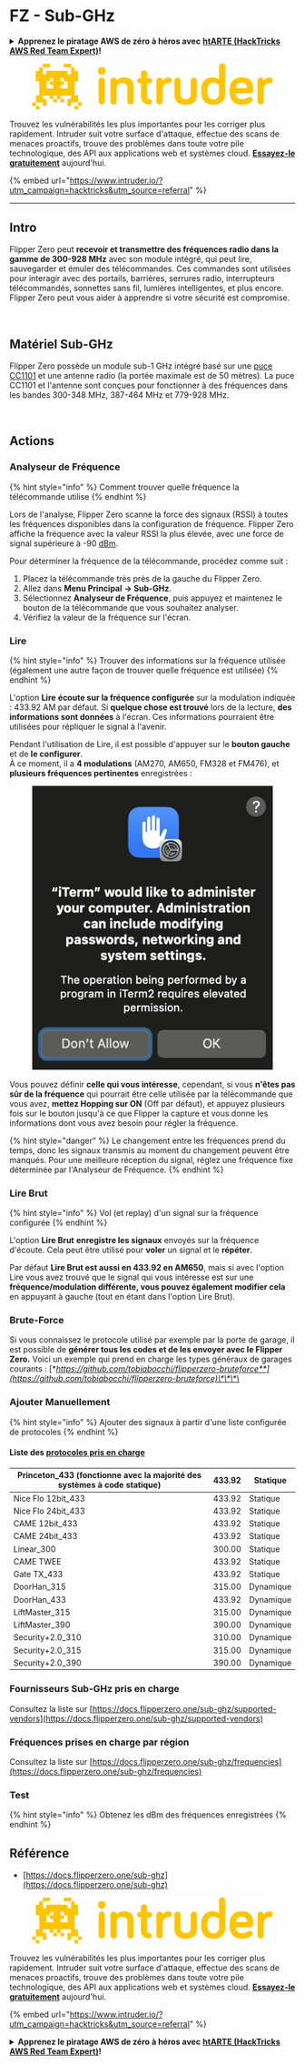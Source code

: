 # FZ - Sub-GHz

<details>

<summary><strong>Apprenez le piratage AWS de zéro à héros avec</strong> <a href="https://training.hacktricks.xyz/courses/arte"><strong>htARTE (HackTricks AWS Red Team Expert)</strong></a><strong>!</strong></summary>

Autres moyens de soutenir HackTricks :

* Si vous souhaitez voir votre **entreprise annoncée dans HackTricks** ou **télécharger HackTricks en PDF**, consultez les [**PLANS D'ABONNEMENT**](https://github.com/sponsors/carlospolop) !
* Obtenez le [**swag officiel PEASS & HackTricks**](https://peass.creator-spring.com)
* Découvrez [**La Famille PEASS**](https://opensea.io/collection/the-peass-family), notre collection de [**NFTs**](https://opensea.io/collection/the-peass-family) exclusifs
* **Rejoignez le** 💬 [**groupe Discord**](https://discord.gg/hRep4RUj7f) ou le [**groupe telegram**](https://t.me/peass) ou **suivez** moi sur **Twitter** 🐦 [**@carlospolopm**](https://twitter.com/carlospolopm)**.**
* **Partagez vos astuces de piratage en soumettant des PR aux dépôts github** [**HackTricks**](https://github.com/carlospolop/hacktricks) et [**HackTricks Cloud**](https://github.com/carlospolop/hacktricks-cloud).

</details>

<figure><img src="/.gitbook/assets/image (675).png" alt=""><figcaption></figcaption></figure>

Trouvez les vulnérabilités les plus importantes pour les corriger plus rapidement. Intruder suit votre surface d'attaque, effectue des scans de menaces proactifs, trouve des problèmes dans toute votre pile technologique, des API aux applications web et systèmes cloud. [**Essayez-le gratuitement**](https://www.intruder.io/?utm\_source=referral\&utm\_campaign=hacktricks) aujourd'hui.

{% embed url="https://www.intruder.io/?utm_campaign=hacktricks&utm_source=referral" %}

***

## Intro <a href="#kfpn7" id="kfpn7"></a>

Flipper Zero peut **recevoir et transmettre des fréquences radio dans la gamme de 300-928 MHz** avec son module intégré, qui peut lire, sauvegarder et émuler des télécommandes. Ces commandes sont utilisées pour interagir avec des portails, barrières, serrures radio, interrupteurs télécommandés, sonnettes sans fil, lumières intelligentes, et plus encore. Flipper Zero peut vous aider à apprendre si votre sécurité est compromise.

<figure><img src="../../../.gitbook/assets/image (3) (2) (1).png" alt=""><figcaption></figcaption></figure>

## Matériel Sub-GHz <a href="#kfpn7" id="kfpn7"></a>

Flipper Zero possède un module sub-1 GHz intégré basé sur une [﻿](https://www.st.com/en/nfc/st25r3916.html#overview)﻿[puce CC1101](https://www.ti.com/lit/ds/symlink/cc1101.pdf) et une antenne radio (la portée maximale est de 50 mètres). La puce CC1101 et l'antenne sont conçues pour fonctionner à des fréquences dans les bandes 300-348 MHz, 387-464 MHz et 779-928 MHz.

<figure><img src="../../../.gitbook/assets/image (1) (8) (1).png" alt=""><figcaption></figcaption></figure>

## Actions

### Analyseur de Fréquence

{% hint style="info" %}
Comment trouver quelle fréquence la télécommande utilise
{% endhint %}

Lors de l'analyse, Flipper Zero scanne la force des signaux (RSSI) à toutes les fréquences disponibles dans la configuration de fréquence. Flipper Zero affiche la fréquence avec la valeur RSSI la plus élevée, avec une force de signal supérieure à -90 [dBm](https://en.wikipedia.org/wiki/DBm).

Pour déterminer la fréquence de la télécommande, procédez comme suit :

1. Placez la télécommande très près de la gauche du Flipper Zero.
2. Allez dans **Menu Principal** **→ Sub-GHz**.
3. Sélectionnez **Analyseur de Fréquence**, puis appuyez et maintenez le bouton de la télécommande que vous souhaitez analyser.
4. Vérifiez la valeur de la fréquence sur l'écran.

### Lire

{% hint style="info" %}
Trouver des informations sur la fréquence utilisée (également une autre façon de trouver quelle fréquence est utilisée)
{% endhint %}

L'option **Lire** **écoute sur la fréquence configurée** sur la modulation indiquée : 433.92 AM par défaut. Si **quelque chose est trouvé** lors de la lecture, **des informations sont données** à l'écran. Ces informations pourraient être utilisées pour répliquer le signal à l'avenir.

Pendant l'utilisation de Lire, il est possible d'appuyer sur le **bouton gauche** et de **le configurer**.\
À ce moment, il a **4 modulations** (AM270, AM650, FM328 et FM476), et **plusieurs fréquences pertinentes** enregistrées :

<figure><img src="../../../.gitbook/assets/image (28).png" alt=""><figcaption></figcaption></figure>

Vous pouvez définir **celle qui vous intéresse**, cependant, si vous **n'êtes pas sûr de la fréquence** qui pourrait être celle utilisée par la télécommande que vous avez, **mettez Hopping sur ON** (Off par défaut), et appuyez plusieurs fois sur le bouton jusqu'à ce que Flipper la capture et vous donne les informations dont vous avez besoin pour régler la fréquence.

{% hint style="danger" %}
Le changement entre les fréquences prend du temps, donc les signaux transmis au moment du changement peuvent être manqués. Pour une meilleure réception du signal, réglez une fréquence fixe déterminée par l'Analyseur de Fréquence.
{% endhint %}

### **Lire Brut**

{% hint style="info" %}
Vol (et replay) d'un signal sur la fréquence configurée
{% endhint %}

L'option **Lire Brut** **enregistre les signaux** envoyés sur la fréquence d'écoute. Cela peut être utilisé pour **voler** un signal et le **répéter**.

Par défaut **Lire Brut est aussi en 433.92 en AM650**, mais si avec l'option Lire vous avez trouvé que le signal qui vous intéresse est sur une **fréquence/modulation différente, vous pouvez également modifier cela** en appuyant à gauche (tout en étant dans l'option Lire Brut).

### Brute-Force

Si vous connaissez le protocole utilisé par exemple par la porte de garage, il est possible de **générer tous les codes et de les envoyer avec le Flipper Zero.** Voici un exemple qui prend en charge les types généraux de garages courants : [**https://github.com/tobiabocchi/flipperzero-bruteforce**](https://github.com/tobiabocchi/flipperzero-bruteforce)\*\*\*\*

### Ajouter Manuellement

{% hint style="info" %}
Ajouter des signaux à partir d'une liste configurée de protocoles
{% endhint %}

#### Liste des [protocoles pris en charge](https://docs.flipperzero.one/sub-ghz/add-new-remote) <a href="#3iglu" id="3iglu"></a>

| Princeton\_433 (fonctionne avec la majorité des systèmes à code statique) | 433.92 | Statique |
| ------------------------------------------------------------------------ | ------ | -------- |
| Nice Flo 12bit\_433                                                      | 433.92 | Statique |
| Nice Flo 24bit\_433                                                      | 433.92 | Statique |
| CAME 12bit\_433                                                          | 433.92 | Statique |
| CAME 24bit\_433                                                          | 433.92 | Statique |
| Linear\_300                                                              | 300.00 | Statique |
| CAME TWEE                                                                | 433.92 | Statique |
| Gate TX\_433                                                             | 433.92 | Statique |
| DoorHan\_315                                                             | 315.00 | Dynamique|
| DoorHan\_433                                                             | 433.92 | Dynamique|
| LiftMaster\_315                                                          | 315.00 | Dynamique|
| LiftMaster\_390                                                          | 390.00 | Dynamique|
| Security+2.0\_310                                                        | 310.00 | Dynamique|
| Security+2.0\_315                                                        | 315.00 | Dynamique|
| Security+2.0\_390                                                        | 390.00 | Dynamique|

### Fournisseurs Sub-GHz pris en charge

Consultez la liste sur [https://docs.flipperzero.one/sub-ghz/supported-vendors](https://docs.flipperzero.one/sub-ghz/supported-vendors)

### Fréquences prises en charge par région

Consultez la liste sur [https://docs.flipperzero.one/sub-ghz/frequencies](https://docs.flipperzero.one/sub-ghz/frequencies)

### Test

{% hint style="info" %}
Obtenez les dBm des fréquences enregistrées
{% endhint %}

## Référence

* [https://docs.flipperzero.one/sub-ghz](https://docs.flipperzero.one/sub-ghz)

<figure><img src="/.gitbook/assets/image (675).png" alt=""><figcaption></figcaption></figure>

Trouvez les vulnérabilités les plus importantes pour les corriger plus rapidement. Intruder suit votre surface d'attaque, effectue des scans de menaces proactifs, trouve des problèmes dans toute votre pile technologique, des API aux applications web et systèmes cloud. [**Essayez-le gratuitement**](https://www.intruder.io/?utm\_source=referral\&utm\_campaign=hacktricks) aujourd'hui.

{% embed url="https://www.intruder.io/?utm_campaign=hacktricks&utm_source=referral" %}


<details>

<summary><strong>Apprenez le piratage AWS de zéro à héros avec</strong> <a href="https://training.hacktricks.xyz/courses/arte"><strong>htARTE (HackTricks AWS Red Team Expert)</strong></a><strong>!</strong></summary>

Autres moyens de soutenir HackTricks :

* Si vous souhaitez voir votre **entreprise annoncée dans HackTricks** ou **télécharger HackTricks en PDF**, consultez les [**PLANS D'ABONNEMENT**](https://github.com/sponsors/carlospolop) !
* Obtenez le [**swag officiel PEASS & HackTricks**](https://peass.creator-spring.com)
* Découvrez [**La Famille PEASS**](https://opensea.io/collection/the-peass-family), notre collection de [**NFTs**](https://opensea.io/collection/the-peass-family) exclusifs
* **Rejoignez le** 💬 [**groupe Discord**](https://discord.gg/hRep4RUj7f) ou le [**groupe telegram**](https://t.me/peass) ou **suivez** moi sur **Twitter** 🐦 [**@carlospolopm**](https://twitter.com/carlospolopm)**.**
* **Partagez vos astuces de piratage en soumettant des PR aux dépôts github** [**HackTricks**](https://github.com/carlospolop/hacktricks) et [**HackTricks Cloud**](https://github.com/carlospolop/hacktricks-cloud).

</details>
